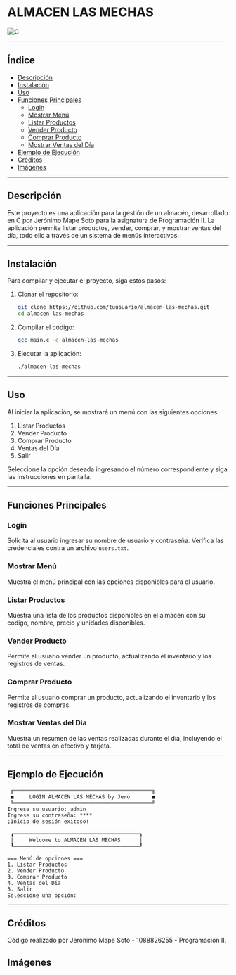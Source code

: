 # ALMACEN LAS MECHAS

![C](https://img.shields.io/badge/language-C-blue)

---

## Índice

- [Descripción](#descripción)
- [Instalación](#instalación)
- [Uso](#uso)
- [Funciones Principales](#funciones-principales)
  - [Login](#login)
  - [Mostrar Menú](#mostrar-menú)
  - [Listar Productos](#listar-productos)
  - [Vender Producto](#vender-producto)
  - [Comprar Producto](#comprar-producto)
  - [Mostrar Ventas del Día](#mostrar-ventas-del-día)
- [Ejemplo de Ejecución](#ejemplo-de-ejecución)
- [Créditos](#créditos)
- [Imágenes](#imágenes)

---

## Descripción

Este proyecto es una aplicación para la gestión de un almacén, desarrollado en C por Jerónimo Mape Soto para la asignatura de Programación II. La aplicación permite listar productos, vender, comprar, y mostrar ventas del día, todo ello a través de un sistema de menús interactivos.

---

## Instalación

Para compilar y ejecutar el proyecto, siga estos pasos:

1. Clonar el repositorio:
    ```bash
    git clone https://github.com/tuusuario/almacen-las-mechas.git
    cd almacen-las-mechas
    ```
2. Compilar el código:
    ```bash
    gcc main.c -o almacen-las-mechas
    ```
3. Ejecutar la aplicación:
    ```bash
    ./almacen-las-mechas
    ```
---

## Uso

Al iniciar la aplicación, se mostrará un menú con las siguientes opciones:

1. Listar Productos
2. Vender Producto
3. Comprar Producto
4. Ventas del Día
5. Salir

Seleccione la opción deseada ingresando el número correspondiente y siga las instrucciones en pantalla.

---

## Funciones Principales

### Login

Solicita al usuario ingresar su nombre de usuario y contraseña. Verifica las credenciales contra un archivo `users.txt`.

### Mostrar Menú

Muestra el menú principal con las opciones disponibles para el usuario.

### Listar Productos

Muestra una lista de los productos disponibles en el almacén con su código, nombre, precio y unidades disponibles.

### Vender Producto

Permite al usuario vender un producto, actualizando el inventario y los registros de ventas.

### Comprar Producto

Permite al usuario comprar un producto, actualizando el inventario y los registros de compras.

### Mostrar Ventas del Día

Muestra un resumen de las ventas realizadas durante el día, incluyendo el total de ventas en efectivo y tarjeta.

---

## Ejemplo de Ejecución

```plaintext
 ╔════════════════════════════════════════════╗
 ■     LOGIN ALMACEN LAS MECHAS by Jero       ■
 ╚════════════════════════════════════════════╝
Ingrese su usuario: admin
Ingrese su contraseña: ****
¡Inicio de sesión exitoso!

 ┏━━━━━━━━━━━━━━━━━━━━━━━━━━━━━━━━━━━━━━━━┓
 |     Welcome to ALMACEN LAS MECHAS      |
 ┗━━━━━━━━━━━━━━━━━━━━━━━━━━━━━━━━━━━━━━━━┛

=== Menú de opciones ===
1. Listar Productos
2. Vender Producto
3. Comprar Producto
4. Ventas del Día
5. Salir
Seleccione una opción:
```
---

## Créditos

Código realizado por Jerónimo Mape Soto - 1088826255 - Programación II.

## Imágenes
